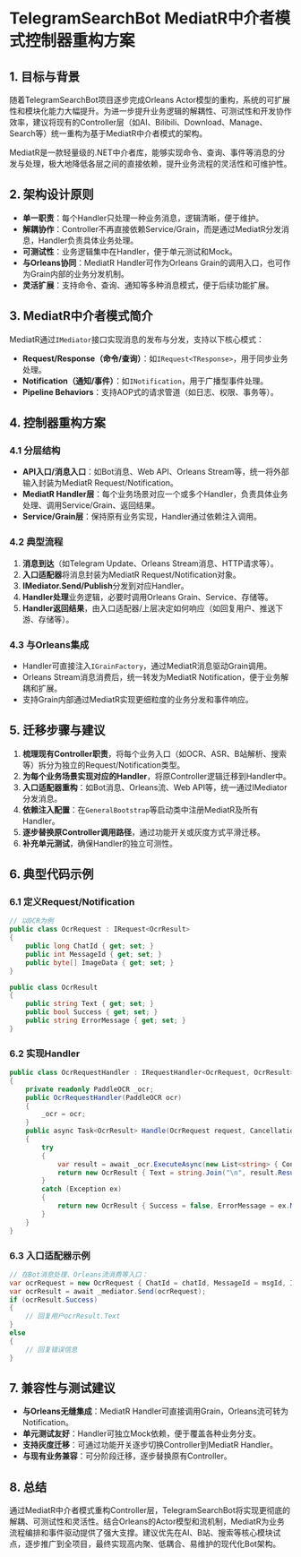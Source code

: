 # TelegramSearchBot MediatR中介者模式控制器重构方案

## 1. 目标与背景

随着TelegramSearchBot项目逐步完成Orleans Actor模型的重构，系统的可扩展性和模块化能力大幅提升。为进一步提升业务逻辑的解耦性、可测试性和开发协作效率，建议将现有的Controller层（如AI、Bilibili、Download、Manage、Search等）统一重构为基于MediatR中介者模式的架构。

MediatR是一款轻量级的.NET中介者库，能够实现命令、查询、事件等消息的分发与处理，极大地降低各层之间的直接依赖，提升业务流程的灵活性和可维护性。

## 2. 架构设计原则

- **单一职责**：每个Handler只处理一种业务消息，逻辑清晰，便于维护。
- **解耦协作**：Controller不再直接依赖Service/Grain，而是通过MediatR分发消息，Handler负责具体业务处理。
- **可测试性**：业务逻辑集中在Handler，便于单元测试和Mock。
- **与Orleans协同**：MediatR Handler可作为Orleans Grain的调用入口，也可作为Grain内部的业务分发机制。
- **灵活扩展**：支持命令、查询、通知等多种消息模式，便于后续功能扩展。

## 3. MediatR中介者模式简介

MediatR通过`IMediator`接口实现消息的发布与分发，支持以下核心模式：
- **Request/Response（命令/查询）**：如`IRequest<TResponse>`，用于同步业务处理。
- **Notification（通知/事件）**：如`INotification`，用于广播型事件处理。
- **Pipeline Behaviors**：支持AOP式的请求管道（如日志、权限、事务等）。

## 4. 控制器重构方案

### 4.1 分层结构
- **API入口/消息入口**：如Bot消息、Web API、Orleans Stream等，统一将外部输入封装为MediatR Request/Notification。
- **MediatR Handler层**：每个业务场景对应一个或多个Handler，负责具体业务处理、调用Service/Grain、返回结果。
- **Service/Grain层**：保持原有业务实现，Handler通过依赖注入调用。

### 4.2 典型流程
1. **消息到达**（如Telegram Update、Orleans Stream消息、HTTP请求等）。
2. **入口适配器**将消息封装为MediatR Request/Notification对象。
3. **IMediator.Send/Publish**分发到对应Handler。
4. **Handler处理**业务逻辑，必要时调用Orleans Grain、Service、存储等。
5. **Handler返回结果**，由入口适配器/上层决定如何响应（如回复用户、推送下游、存储等）。

### 4.3 与Orleans集成
- Handler可直接注入`IGrainFactory`，通过MediatR消息驱动Grain调用。
- Orleans Stream消息消费后，统一转发为MediatR Notification，便于业务解耦和扩展。
- 支持Grain内部通过MediatR实现更细粒度的业务分发和事件响应。

## 5. 迁移步骤与建议

1. **梳理现有Controller职责**，将每个业务入口（如OCR、ASR、B站解析、搜索等）拆分为独立的Request/Notification类型。
2. **为每个业务场景实现对应的Handler**，将原Controller逻辑迁移到Handler中。
3. **入口适配器重构**：如Bot消息、Orleans流、Web API等，统一通过IMediator分发消息。
4. **依赖注入配置**：在`GeneralBootstrap`等启动类中注册MediatR及所有Handler。
5. **逐步替换原Controller调用路径**，通过功能开关或灰度方式平滑迁移。
6. **补充单元测试**，确保Handler的独立可测性。

## 6. 典型代码示例

### 6.1 定义Request/Notification
```csharp
// 以OCR为例
public class OcrRequest : IRequest<OcrResult>
{
    public long ChatId { get; set; }
    public int MessageId { get; set; }
    public byte[] ImageData { get; set; }
}

public class OcrResult
{
    public string Text { get; set; }
    public bool Success { get; set; }
    public string ErrorMessage { get; set; }
}
```

### 6.2 实现Handler
```csharp
public class OcrRequestHandler : IRequestHandler<OcrRequest, OcrResult>
{
    private readonly PaddleOCR _ocr;
    public OcrRequestHandler(PaddleOCR ocr)
    {
        _ocr = ocr;
    }
    public async Task<OcrResult> Handle(OcrRequest request, CancellationToken cancellationToken)
    {
        try
        {
            var result = await _ocr.ExecuteAsync(new List<string> { Convert.ToBase64String(request.ImageData) });
            return new OcrResult { Text = string.Join("\n", result.Results.SelectMany(r => r.Select(x => x.Text))), Success = true };
        }
        catch (Exception ex)
        {
            return new OcrResult { Success = false, ErrorMessage = ex.Message };
        }
    }
}
```

### 6.3 入口适配器示例
```csharp
// 在Bot消息处理、Orleans流消费等入口：
var ocrRequest = new OcrRequest { ChatId = chatId, MessageId = msgId, ImageData = imageBytes };
var ocrResult = await _mediator.Send(ocrRequest);
if (ocrResult.Success)
{
    // 回复用户ocrResult.Text
}
else
{
    // 回复错误信息
}
```

## 7. 兼容性与测试建议
- **与Orleans无缝集成**：MediatR Handler可直接调用Grain，Orleans流可转为Notification。
- **单元测试友好**：Handler可独立Mock依赖，便于覆盖各种业务分支。
- **支持灰度迁移**：可通过功能开关逐步切换Controller到MediatR Handler。
- **与现有业务兼容**：可分阶段迁移，逐步替换原有Controller。

## 8. 总结

通过MediatR中介者模式重构Controller层，TelegramSearchBot将实现更彻底的解耦、可测试性和灵活性。结合Orleans的Actor模型和流机制，MediatR为业务流程编排和事件驱动提供了强大支撑。建议优先在AI、B站、搜索等核心模块试点，逐步推广到全项目，最终实现高内聚、低耦合、易维护的现代化Bot架构。 
